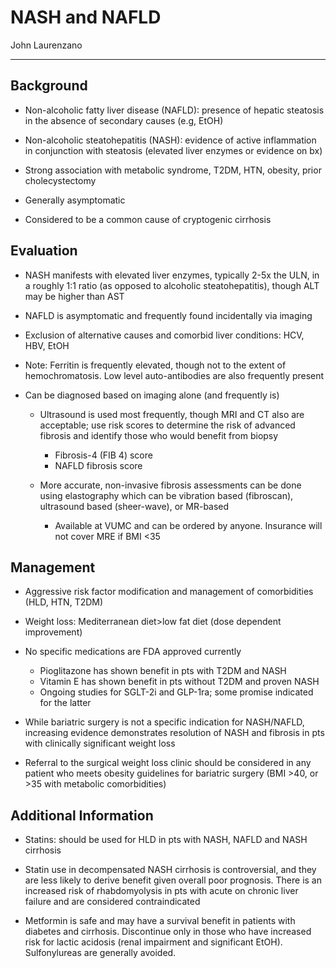 # NASH and NAFLD 

John Laurenzano

---

## Background

- Non-alcoholic fatty liver disease (NAFLD): presence of hepatic steatosis in the absence of secondary causes (e.g, EtOH)

- Non-alcoholic steatohepatitis (NASH): evidence of active inflammation in conjunction with steatosis (elevated liver enzymes or evidence on bx)

- Strong association with metabolic syndrome, T2DM, HTN, obesity, prior cholecystectomy

- Generally asymptomatic

- Considered to be a common cause of cryptogenic cirrhosis

## Evaluation

- NASH manifests with elevated liver enzymes, typically 2-5x the ULN, in a roughly 1:1 ratio (as opposed to alcoholic steatohepatitis), though ALT may be higher than AST

- NAFLD is asymptomatic and frequently found incidentally via imaging

- Exclusion of alternative causes and comorbid liver conditions: HCV, HBV, EtOH

- Note: Ferritin is frequently elevated, though not to the extent of hemochromatosis. Low level auto-antibodies are also frequently present

- Can be diagnosed based on imaging alone (and frequently is)
    - Ultrasound is used most frequently, though MRI and CT also are acceptable; use risk scores to determine the risk of advanced fibrosis and identify those who would benefit from biopsy
        - Fibrosis-4 (FIB 4) score
        - NAFLD fibrosis score

    - More accurate, non-invasive fibrosis assessments can be done using elastography which can be vibration based (fibroscan), ultrasound based (sheer-wave), or MR-based
        - Available at VUMC and can be ordered by anyone. Insurance will not cover MRE if BMI <35
        
## Management

- Aggressive risk factor modification and management of comorbidities (HLD, HTN, T2DM)

- Weight loss: Mediterranean diet>low fat diet (dose dependent improvement)

- No specific medications are FDA approved currently
    - Pioglitazone has shown benefit in pts with T2DM and NASH
    - Vitamin E has shown benefit in pts without T2DM and proven NASH
    - Ongoing studies for SGLT-2i and GLP-1ra; some promise indicated for the latter

- While bariatric surgery is not a specific indication for NASH/NAFLD, increasing evidence demonstrates resolution of NASH and fibrosis in pts with clinically significant weight loss

- Referral to the surgical weight loss clinic should be considered in any patient who meets obesity guidelines for bariatric surgery (BMI >40, or >35 with metabolic comorbidities)

## Additional Information

- Statins: should be used for HLD in pts with NASH, NAFLD and NASH cirrhosis

- Statin use in decompensated NASH cirrhosis is controversial, and they are less likely to derive benefit given overall poor prognosis. There is an increased risk of rhabdomyolysis in pts with acute on chronic liver failure and are considered contraindicated

- Metformin is safe and may have a survival benefit in patients with diabetes and cirrhosis. Discontinue only in those who have increased risk for lactic acidosis (renal impairment and significant EtOH). Sulfonylureas are generally avoided.

